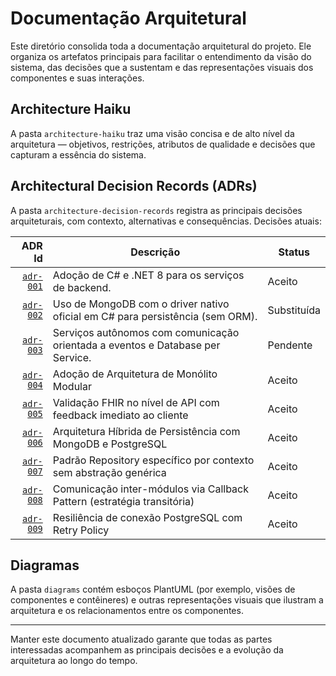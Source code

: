 # Documentação Arquitetural

Este diretório consolida toda a documentação arquitetural do projeto. Ele organiza os artefatos principais para facilitar o entendimento da visão do sistema, das decisões que a sustentam e das representações visuais dos componentes e suas interações.

## Architecture Haiku

A pasta `architecture-haiku` traz uma visão concisa e de alto nível da arquitetura — objetivos, restrições, atributos de qualidade e decisões que capturam a essência do sistema.

## Architectural Decision Records (ADRs)

A pasta `architecture-decision-records` registra as principais decisões arquiteturais, com contexto, alternativas e consequências. Decisões atuais:

| ADR Id | Descrição | Status |
|-------:|-----------|--------|
| [`adr-001`](architecture-decision-records\adr-001-adocao-de-csharp-e-dotnet.md) | Adoção de C# e .NET 8 para os serviços de backend. | Aceito |
| [`adr-002`](architecture-decision-records\adr-002-uso-de-mongodb-com-driver-nativo.md) | Uso de MongoDB com o driver nativo oficial em C# para persistência (sem ORM). | Substituída |
| [`adr-003`](architecture-decision-records\adr-003-servicos-autonomos-com-comunicacao-orientada-a-eventos.md) | Serviços autônomos com comunicação orientada a eventos e Database per Service. | Pendente |
| [`adr-004`](architecture-decision-records\adr-004-adocao-de-arquitetura-de-monolito-modular.md) | Adoção de Arquitetura de Monólito Modular | Aceito |
| [`adr-005`](architecture-decision-records\adr-005-validacao-fhir-no-nivel-de-api.md) | Validação FHIR no nível de API com feedback imediato ao cliente | Aceito |
| [`adr-006`](architecture-decision-records\adr-006-arquitetura-hibrida-persistencia-mongodb-postgresql.md) | Arquitetura Híbrida de Persistência com MongoDB e PostgreSQL | Aceito |
| [`adr-007`](architecture-decision-records\adr-007-padrao-repository-especifico-por-contexto.md) | Padrão Repository específico por contexto sem abstração genérica | Aceito |
| [`adr-008`](architecture-decision-records\adr-008-comunicacao-inter-modulos-via-callback.md) | Comunicação inter-módulos via Callback Pattern (estratégia transitória) | Aceito |
| [`adr-009`](architecture-decision-records\adr-009-resiliencia-postgresql-retry-policy.md) | Resiliência de conexão PostgreSQL com Retry Policy | Aceito |

## Diagramas

A pasta `diagrams` contém esboços PlantUML (por exemplo, visões de componentes e contêineres) e outras representações visuais que ilustram a arquitetura e os relacionamentos entre os componentes.

---

Manter este documento atualizado garante que todas as partes interessadas acompanhem as principais decisões e a evolução da arquitetura ao longo do tempo.
